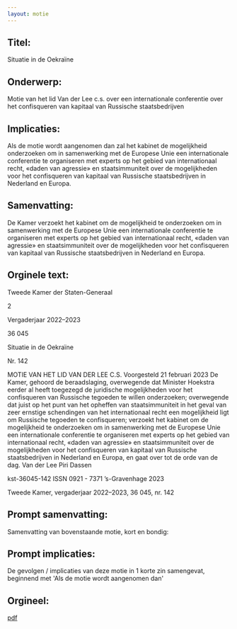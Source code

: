 ```yaml
---
layout: motie
---
```

## Titel:
Situatie in de Oekraïne 
## Onderwerp:
Motie van het lid Van der Lee c.s. over een internationale conferentie over het confisqueren van kapitaal van Russische staatsbedrijven 
## Implicaties:

Als de motie wordt aangenomen dan zal het kabinet de mogelijkheid onderzoeken om in samenwerking met de Europese Unie een internationale conferentie te organiseren met experts op het gebied van internationaal recht, «daden van agressie» en staatsimmuniteit over de mogelijkheden voor het confisqueren van kapitaal van Russische staatsbedrijven in Nederland en Europa.
## Samenvatting:

De Kamer verzoekt het kabinet om de mogelijkheid te onderzoeken om in samenwerking met de Europese Unie een internationale conferentie te organiseren met experts op het gebied van internationaal recht, «daden van agressie» en staatsimmuniteit over de mogelijkheden voor het confisqueren van kapitaal van Russische staatsbedrijven in Nederland en Europa.
## Orginele text:


Tweede Kamer der Staten-Generaal

2

Vergaderjaar 2022–2023

36 045

Situatie in de Oekraïne

Nr. 142

MOTIE VAN HET LID VAN DER LEE C.S.
Voorgesteld 21 februari 2023
De Kamer,
gehoord de beraadslaging,
overwegende dat Minister Hoekstra eerder al heeft toegezegd de
juridische mogelijkheden voor het confisqueren van Russische tegoeden
te willen onderzoeken;
overwegende dat juist op het punt van het opheffen van staatsimmuniteit
in het geval van zeer ernstige schendingen van het internationaal recht
een mogelijkheid ligt om Russische tegoeden te confisqueren;
verzoekt het kabinet om de mogelijkheid te onderzoeken om in samenwerking met de Europese Unie een internationale conferentie te organiseren met experts op het gebied van internationaal recht, «daden van
agressie» en staatsimmuniteit over de mogelijkheden voor het confisqueren van kapitaal van Russische staatsbedrijven in Nederland en
Europa,
en gaat over tot de orde van de dag.
Van der Lee
Piri
Dassen

kst-36045-142
ISSN 0921 - 7371
’s-Gravenhage 2023

Tweede Kamer, vergaderjaar 2022–2023, 36 045, nr. 142


## Prompt samenvatting:
Samenvatting van bovenstaande motie, kort en bondig:


## Prompt implicaties:
De gevolgen / implicaties van deze motie in 1 korte zin samengevat, beginnend met 'Als de motie wordt aangenomen dan' 

## Orgineel:
[pdf](https://gegevensmagazijn.tweedekamer.nl/OData/v4/2.0/Document(8a2611e6-e3ce-4c3d-a24d-12b6bc076b07)/resource)

